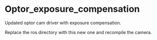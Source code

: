 # Optor_exposure_compensation
Updated optor cam driver with exposure compensation.

Replace the ros directory with this new one and recompile the camera.
